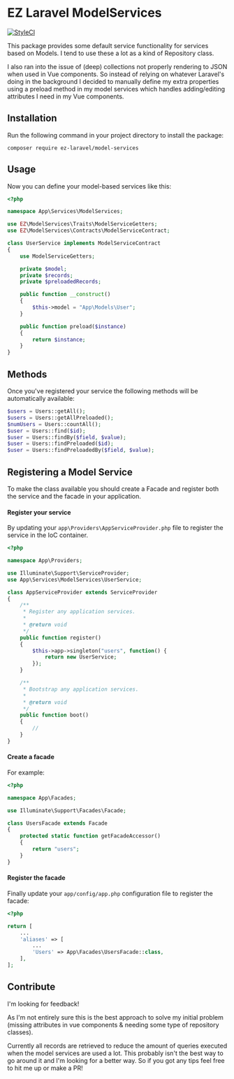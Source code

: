 # EZ Laravel ModelServices

[![StyleCI](https://github.styleci.io/repos/261331213/shield?branch=master)](https://github.styleci.io/repos/261331213)

This package provides some default service functionality for services based on Models. I tend to use these a lot as a kind of Repository class.

I also ran into the issue of (deep) collections not properly rendering to JSON when used in Vue components. So instead of relying on whatever Laravel's doing in the background I decided to manually define my extra properties using a preload method in my model services which handles adding/editing attributes I need in my Vue components.

## Installation

Run the following command in your project directory to install the package:
```
composer require ez-laravel/model-services
```

## Usage

Now you can define your model-based services like this:
```php
<?php

namespace App\Services\ModelServices;

use EZ\ModelServices\Traits\ModelServiceGetters;
use EZ\ModelServices\Contracts\ModelServiceContract;

class UserService implements ModelServiceContract
{
    use ModelServiceGetters;

    private $model;
    private $records;
    private $preloadedRecords;

    public function __construct()
    {
        $this->model = "App\Models\User";
    }

    public function preload($instance)
    {
        return $instance;
    }
}
```

## Methods
Once you've registered your service the following methods will be automatically available:
```php
$users = Users::getAll();
$users = Users::getAllPreloaded();
$numUsers = Users::countAll();
$user = Users::find($id);
$user = Users::findBy($field, $value);
$user = Users::findPreloaded($id);
$user = Users::findPreloadedBy($field, $value);
```

## Registering a Model Service 

To make the class available you should create a Facade and register both the service and the facade in your application.

#### Register your service
By updating your `app\Providers\AppServiceProvider.php` file to register the service in the IoC container.
```php
<?php

namespace App\Providers;

use Illuminate\Support\ServiceProvider;
use App\Services\ModelServices\UserService;

class AppServiceProvider extends ServiceProvider
{
    /**
     * Register any application services.
     *
     * @return void
     */
    public function register()
    {
        $this->app->singleton("users", function() {
            return new UserService;
        });
    }

    /**
     * Bootstrap any application services.
     *
     * @return void
     */
    public function boot()
    {
        //
    }
}
```

#### Create a facade
For example:
```php
<?php

namespace App\Facades;

use Illuminate\Support\Facades\Facade;

class UsersFacade extends Facade
{
    protected static function getFacadeAccessor()
    {
        return "users";
    }
}
```

#### Register the facade
Finally update your `app/config/app.php` configuration file to register the facade:
```php
<?php

return [
    ...
    'aliases' => [
        ...
        'Users' => App\Facades\UsersFacade::class,
    ],
];
```

## Contribute

I'm looking for feedback!

As I'm not entirely sure this is the best approach to solve my initial problem (missing attributes in vue components & needing some type of repository classes).

Currently all records are retrieved to reduce the amount of queries executed when the model services are used a lot. This probably isn't the best way to go around it and I'm looking for a better way. So if you got any tips feel free to hit me up or make a PR!